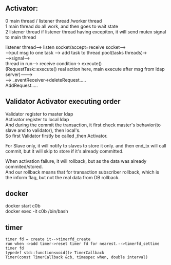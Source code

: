 
## Activator:
0 main thread / listener thread /worker thread  
1 main thread do all work, and then goes to wait state  
2 listener thread if listener thread having excepiton, it will send mutex signal to main thread  

listener thread--> listen socket/accept=receive socket-->  
-->put msg to one task --> add task to thread pool(tasks threads)->  
-->signal-->  
thread in run--> receive condition-> execute()  
(RequestTask::execute() real action here, main execute after msg from ldap server)--->  
--> _eventReceiver->deleteRequest.....  
                    AddRequest.....  
                    
                    
## Validator Activator executing order
Validator register to master ldap  
Activator register to local ldap  
And during the commit the transaction, it first check master's behavior(to slave and to validator), then local's.  
So first Validator firstly be called ,then Activator.  

For Slave only, it will notify to slaves to store it only.  and then end_tx will call commit, 
but it will skip to store if it's already committed.  

When activation failure, it will rollback, but as the data was already commited/stored.  
And our rollback means that for transaction subscriber rollback, which is the inform flag, but not the real data from DB rollback.  


## docker
docker start c0b  
docker exec -it c0b /bin/bash  

## timer
```
timer fd = create it-->timerfd_create  
run when ->add timer->reset timer fd for nearest.-->timerfd_settime timer fd  
typedef std::function<void()> TimerCallback  
Timer(const TimerCallback &cb, timespec when, double interval)  
```
